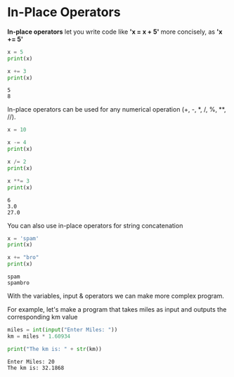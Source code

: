 # In-Place Operators
**In-place operators** let you write code like **'x = x + 5'** more concisely, as **'x += 5'**

```python
x = 5
print(x)

x += 3
print(x)
```
```
5
8
```

In-place operators can be used for any numerical operation (+, -, *, /, %, **, //).

```python
x = 10

x -= 4
print(x)

x /= 2
print(x)

x **= 3
print(x)
```
```
6
3.0
27.0
```
You can also use in-place operators for string concatenation

```python
x = 'spam'
print(x)

x += "bro"
print(x)
```
```
spam
spambro
```

With the variables, input & operators we can make more complex program.

For example, let's make a program that takes miles as input and outputs the corresponding km value

```python
miles = int(input("Enter Miles: "))
km = miles * 1.60934

print("The km is: " + str(km))
```
```
Enter Miles: 20
The km is: 32.1868
```
